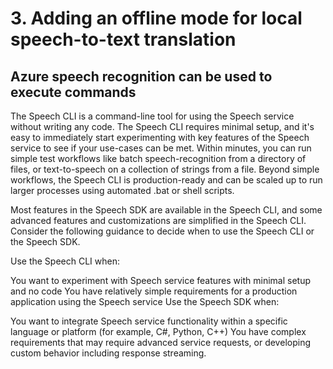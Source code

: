 



# 3. Adding an offline mode for local speech-to-text translation
## Azure speech recognition can be used to execute commands
The Speech CLI is a command-line tool for using the Speech service without writing any code. The Speech CLI requires minimal setup, and it's easy to immediately start experimenting with key features of the Speech service to see if your use-cases can be met. Within minutes, you can run simple test workflows like batch speech-recognition from a directory of files, or text-to-speech on a collection of strings from a file. Beyond simple workflows, the Speech CLI is production-ready and can be scaled up to run larger processes using automated .bat or shell scripts.

Most features in the Speech SDK are available in the Speech CLI, and some advanced features and customizations are simplified in the Speech CLI. Consider the following guidance to decide when to use the Speech CLI or the Speech SDK.

Use the Speech CLI when:

You want to experiment with Speech service features with minimal setup and no code
You have relatively simple requirements for a production application using the Speech service
Use the Speech SDK when:

You want to integrate Speech service functionality within a specific language or platform (for example, C#, Python, C++)
You have complex requirements that may require advanced service requests, or developing custom behavior including response streaming.
